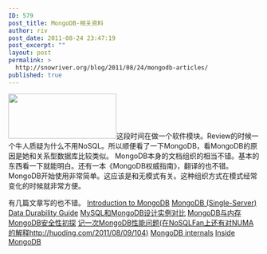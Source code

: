 ```yaml
---
ID: 579
post_title: MongoDB-相关资料
author: riv
post_date: 2011-08-24 23:47:19
post_excerpt: ""
layout: post
permalink: >
  http://snowriver.org/blog/2011/08/24/mongodb-articles/
published: true
---
```

<img alt="" src="http://media.mongodb.org/logo-mongodb.png" title="mongodb" class="alignright" width="217" height="90" />这段时间在做一个软件模块。Review的时候一个牛人质疑为什么不用NoSQL。所以顺便看了一下MongoDB，看MongoDB的原因是她和关系型数据库比较类似。
MongoDB本身的文档组织的相当不错。基本的东西看一下就能明白。还有一本《MongoDB权威指南》，翻译的也不错。MongoDB开始使用非常简单。这应该是和无模式有关。这种组织方式在模式经常变化的时候就非常方便。

有几篇文章写的也不错。
<a href="http://www.slideshare.net/mdirolf/introduction-to-mongodb">Introduction to MongoDB</a>
<a href="http://www.thebuzzmedia.com/mongodb-single-server-data-durability-guide/">MongoDB (Single-Server) Data Durability Guide</a>
<a href="http://huoding.com/2011/06/08/84">MySQL和MongoDB设计实例对比</a>
<a href="http://huoding.com/2011/08/19/107">MongoDB与内存</a>
<a href="http://blog.nosqlfan.com/html/2860.html">MongoDB安全性初探</a>
<a href="http://huoding.com/2011/08/09/104">记一次MongoDB性能问题(在NoSQLFan上还有对NUMA的解释http://huoding.com/2011/08/09/104)</a>
<a href="http://www.mongodb.org/display/DOCS/Database+Internals">MongoDB internals</a>
<a href="http://www.slideshare.net/mdirolf/inside-mongodb-the-internals-of-an-opensource-database">Inside MongoDB</a>

